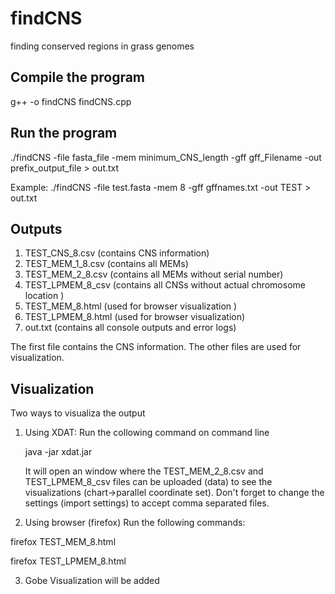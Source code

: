 # findCNS
finding conserved regions in grass genomes

Compile the program
-------------------

g++ -o findCNS findCNS.cpp

Run the program
---------------

./findCNS -file fasta_file -mem minimum_CNS_length -gff gff_Filename -out prefix_output_file   >  out.txt

Example: ./findCNS -file  test.fasta  -mem 8  -gff  gffnames.txt  -out TEST  > out.txt

Outputs
-------
1. TEST_CNS_8.csv (contains CNS information)
2. TEST_MEM_1_8.csv (contains all MEMs)
3. TEST_MEM_2_8.csv (contains all MEMs without serial number)
4. TEST_LPMEM_8_csv (contains all CNSs without actual chromosome location ) 
5. TEST_MEM_8.html  (used for browser visualization )
6. TEST_LPMEM_8.html (used for browser visualization)
7. out.txt (contains all console outputs and error logs)

The first file contains the CNS information. The other files are used for visualization.

Visualization
-------------
Two ways to visualiza the output

1. Using XDAT: 
   Run the collowing command on command line

   java -jar xdat.jar
   
   It will open an window where the TEST_MEM_2_8.csv and TEST_LPMEM_8_csv  files can be uploaded (data) to see the visualizations
   (chart->parallel coordinate set). 
   Don't forget to change the settings (import settings) to accept comma separated files.

2. Using browser (firefox)
 Run the following commands:

 firefox TEST_MEM_8.html
 
 firefox TEST_LPMEM_8.html

3. Gobe Visualization will be added
